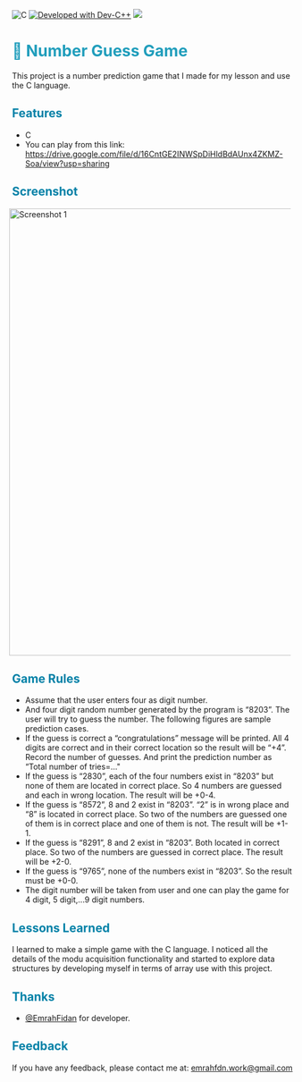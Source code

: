 
![C](https://img.shields.io/badge/Language-C-darkblue.svg)
[![Developed with Dev-C++](https://img.shields.io/badge/Developed%20with-Dev--C%2B%2B-darkred)](https://www.bloodshed.net/devcpp.html)  <a class="header-badge" target="_blank" href="https://www.linkedin.com/in/emrah-fidann/">
  <img src="https://img.shields.io/badge/style--5eba00.svg?label=LinkedIn&logo=linkedin&style=social">
  </a>


<h1 style="color: #219ebc;"> 💯 Number Guess Game </h1>

This project is a number prediction game that I made for my lesson and use the C language.


<h2 style="color: #0081a7;"> Features </h2>


- C
- You can play from this link: https://drive.google.com/file/d/16CntGE2INWSpDiHldBdAUnx4ZKMZ-Soa/view?usp=sharing



<h2 style="color: #0081a7;"> Screenshot </h2>

<div style="display: flex; justify-content: center;">
    <img src="https://github.com/EmrahFidan/educationApp/assets/114583209/93c74a8c-27e5-43a8-bb46-b558b75edc2f" alt="Screenshot 1" width="800" style="margin-right: 10px;" />
</div>


<h2 style="color: #0081a7;"> Game Rules</h2>

- Assume that the user enters four as digit number. 
- And four digit random number generated by the program is “8203”. The user will try to guess the number. The
following figures are sample prediction cases.
- If the guess is correct a “congratulations”
message will be printed.
All 4 digits are correct and in their correct
location so the result will be “+4”.
Record the number of guesses. And print the
prediction number as “Total number of
tries=…"
- If the guess is “2830”, each of the four numbers
exist in “8203” but none of them are located in
correct place.
So 4 numbers are guessed and each in wrong
location.
The result will be +0-4.
- If the guess is “8572”, 8 and 2 exist in “8203”.
“2” is in wrong place and “8” is located in
correct place. So two of the numbers are guessed
one of them is in correct place and one of them
is not.
The result will be +1-1.
- If the guess is “8291”, 8 and 2 exist in “8203”.
Both located in correct place. So two of the
numbers are guessed in correct place.
The result will be +2-0.
- If the guess is “9765”, none of the numbers exist
in “8203”.
So the result must be +0-0.
- The digit number will be taken from user and one can play the game for 4 digit, 5 digit,...9 digit
numbers.




<h2 style="color: #0081a7;"> Lessons Learned </h2>

I learned to make a simple game with the C language. I noticed all the details of the modu acquisition functionality and started to explore data structures by developing myself in terms of array use with this project.


<h2 style="color: #0081a7;"> Thanks </h2>

- [@EmrahFidan](https://github.com/EmrahFidan) for developer. 


<h2 style="color: #0081a7;"> Feedback </h2>


If you have any feedback, please contact me at: emrahfdn.work@gmail.com

  
